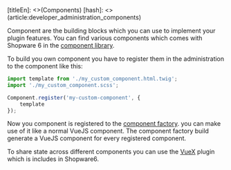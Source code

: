 [titleEn]: <>(Components)
[hash]: <>(article:developer_administration_components)

Component are the building blocks which you can use to implement your plugin features.
You can find various components which comes with Shopware 6 in the [component library](https://component-library.shopware.com/).

To build you own component you have to register them in the administration to the component like this:

```js
import template from './my_custom_component.html.twig';
import './my_custom_component.scss';

Component.register('my-custom-component', {
    template
});
```

Now you component is registered to the [component factory](./../../60-references-internals/110-administration-component-factory.md).
you can make use of it like a normal VueJS component. The component factory build generate a VueJS component for every registered component.

To share state across different components you can use the [VueX](https://vuex.vuejs.org) plugin which is includes in Shopware6.
